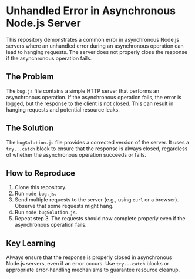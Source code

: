 # Unhandled Error in Asynchronous Node.js Server

This repository demonstrates a common error in asynchronous Node.js servers where an unhandled error during an asynchronous operation can lead to hanging requests.  The server does not properly close the response if the asynchronous operation fails.

## The Problem

The `bug.js` file contains a simple HTTP server that performs an asynchronous operation. If the asynchronous operation fails, the error is logged, but the response to the client is not closed. This can result in hanging requests and potential resource leaks.

## The Solution

The `bugSolution.js` file provides a corrected version of the server. It uses a `try...catch` block to ensure that the response is always closed, regardless of whether the asynchronous operation succeeds or fails.

## How to Reproduce

1. Clone this repository.
2. Run `node bug.js`.
3. Send multiple requests to the server (e.g., using `curl` or a browser).  Observe that some requests might hang.
4. Run `node bugSolution.js`.
5. Repeat step 3.  The requests should now complete properly even if the asynchronous operation fails.

## Key Learning

Always ensure that the response is properly closed in asynchronous Node.js servers, even if an error occurs.  Use `try...catch` blocks or appropriate error-handling mechanisms to guarantee resource cleanup.